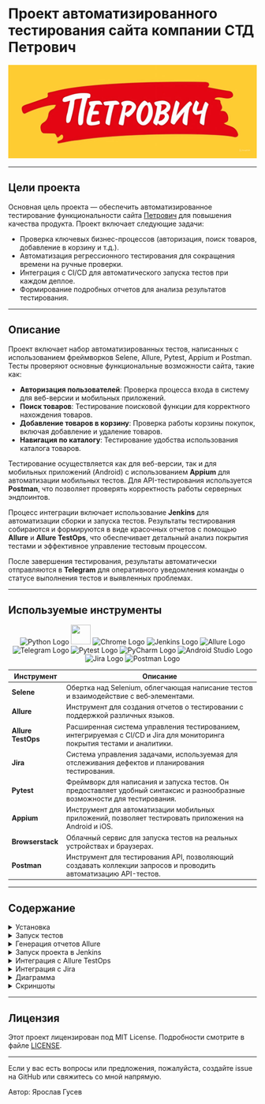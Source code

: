 # Проект автоматизированного тестирования сайта компании СТД Петрович

[![Логотип Петрович](https://github.com/yarskii/petrovich/blob/main/resources/screenshots/logo_petrovich.jpeg)](https://petrovich.ru/)

---

## Цели проекта

Основная цель проекта — обеспечить автоматизированное тестирование функциональности
сайта [Петрович](https://petrovich.ru/) для повышения качества продукта. Проект включает следующие задачи:

- Проверка ключевых бизнес-процессов (авторизация, поиск товаров, добавление в корзину и т.д.).
- Автоматизация регрессионного тестирования для сокращения времени на ручные проверки.
- Интеграция с CI/CD для автоматического запуска тестов при каждом деплое.
- Формирование подробных отчетов для анализа результатов тестирования.

---

## Описание

Проект включает набор автоматизированных тестов, написанных с использованием фреймворков Selene, Allure, Pytest, Appium
и Postman. Тесты проверяют основные функциональные возможности сайта, такие как:

- **Авторизация пользователей**: Проверка процесса входа в систему для веб-версии и мобильных приложений.
- **Поиск товаров**: Тестирование поисковой функции для корректного нахождения товаров.
- **Добавление товаров в корзину**: Проверка работы корзины покупок, включая добавление и удаление товаров.
- **Навигация по каталогу**: Тестирование удобства использования каталога товаров.

Тестирование осуществляется как для веб-версии, так и для мобильных приложений (Android) с использованием **Appium** 
для автоматизации мобильных тестов. Для API-тестирования используется **Postman**, что позволяет проверять
корректность работы серверных эндпоинтов.

Процесс интеграции включает использование **Jenkins** для автоматизации сборки и запуска тестов. Результаты тестирования
собираются и формируются в виде красочных отчетов с помощью **Allure** и **Allure TestOps**, что обеспечивает детальный
анализ покрытия тестами и эффективное управление тестовым процессом.

После завершения тестирования, результаты автоматически отправляются в **Telegram** для оперативного уведомления команды
о статусе выполнения тестов и выявленных проблемах.

---

## Используемые инструменты

<p align="center">
  <img src="https://img.icons8.com/color/48/000000/python.png" alt="Python Logo" height="40" width="40" />
  <img src="https://cdn.jsdelivr.net/gh/devicons/devicon@latest/icons/selenium/selenium-original.svg" height="40" width="40" />
  <img src="https://cdn.jsdelivr.net/gh/devicons/devicon@latest/icons/chrome/chrome-original-wordmark.svg" alt="Chrome Logo" height="40" width="40" />
  <img src="https://img.icons8.com/color/48/000000/jenkins.png" alt="Jenkins Logo" height="40" width="40" />
  <img src="https://avatars.githubusercontent.com/u/5879127?s=200&v=4" alt="Allure Logo" height="40" width="40" />
  <img src="https://img.icons8.com/color/48/000000/telegram-app.png" alt="Telegram Logo" height="40" width="40" />
  <img src="https://cdn.jsdelivr.net/gh/devicons/devicon@latest/icons/pytest/pytest-original.svg" alt="Pytest Logo" height="40" width="40" />
  <img src="https://img.icons8.com/color/48/000000/pycharm.png" alt="PyCharm Logo" height="40" width="40" />
  <img src="https://img.icons8.com/color/48/000000/android-studio.png" alt="Android Studio Logo" height="40" width="40" />
  <img src="https://img.icons8.com/color/48/000000/jira.png" alt="Jira Logo" height="40" width="40" />
<img src="https://cdn.jsdelivr.net/gh/devicons/devicon/icons/postman/postman-plain.svg" alt="Postman Logo" height="40" width="40" />
</p>

| Инструмент         | Описание                                                                                                                   |
|--------------------|----------------------------------------------------------------------------------------------------------------------------|
| **Selene**         | Обертка над Selenium, облегчающая написание тестов и взаимодействие с веб‑элементами.                                      |
| **Allure**         | Инструмент для создания отчетов о тестировании с поддержкой различных языков.                                              |
| **Allure TestOps** | Расширенная система управления тестированием, интегрируемая с CI/CD и Jira для мониторинга покрытия тестами и аналитики.   |
| **Jira**           | Система управления задачами, используемая для отслеживания дефектов и планирования тестирования.                           |
| **Pytest**         | Фреймворк для написания и запуска тестов. Он предоставляет удобный синтаксис и разнообразные возможности для тестирования. |
| **Appium**         | Инструмент для автоматизации мобильных приложений, позволяет тестировать приложения на Android и iOS.                      |
| **Browserstack**   | Облачный сервис для запуска тестов на реальных устройствах и браузерах.                                                    |
| **Postman**        | Инструмент для тестирования API, позволяющий создавать коллекции запросов и проводить автоматизацию API-тестов.            |

---

## Содержание

<details>
<summary>Установка</summary>

### Клонирование репозитория

Для начала работы, клонируйте репозиторий и перейдите в директорию проекта:

   ```sh
    git clone https://github.com/yarskii/petrovich.git # Клонируем репозиторий
    cd cft_tests # Переходим в папку проекта
   ```

### Создание виртуального окружения (опционально)

   ```sh
    python -m venv venv
    source venv/bin/activate  # Для Linux/macOS
    .\venv\Scripts\activate   # Для Windows
   ```

### Установка зависимостей

Установка необходимых библиотек для работы проекта:
Команды:

   ```sh
    pip install -r requirements.txt  # Устанавливаем зависимости из файла requirements.txt
   ```

</details>

<details>
<summary>Запуск тестов</summary>

### Локальный запуск

Чтобы запустить все тесты, выполните команду:

   ```sh
    pytest
   ```

Для запуска конкретного теста, используйте следующую команду:

   ```sh
    pytest tests/ui/authentication/test_successful_login_ui.py
   ```

### Параметры запуска

Вы можете использовать различные параметры для управления поведением тестов:

- `-s`: Выводить все выводы в консоль.
- `-v`: Детализированное логирование.
- `--alluredir=allure-results`: Сохранять результаты тестов для генерации отчетов Allure.

Пример команды:

   ```sh
    pytest --alluredir=allure-results
   ```

</details>


<details>
<summary>Генерация отчетов Allure</summary>

### Установка Allure Commandline

Следуйте инструкциям на официальном сайте [Allure](https://docs.qameta.io/allure/#_installing_a_commandline) для
установки Allure Commandline.

### Генерация отчета

После выполнения тестов с параметром `--alluredir`, вы можете сгенерировать отчет следующей командой:

   ```sh
    allure serve allure-results
   ```

</details>

<details>
<summary>Запуск проекта в Jenkins</summary>

1. Откройте [проект](https://jenkins.autotests.cloud/job/petrovich/)
2. Выберите `Build with parameters`
3. Измените параметры, если требуется:
    - **COMMENT**: Комментарий к сборке (например, номер задачи или описание изменений).
    - **TESTS_FOLDER**: Выберите набор тестов (`tests`, `tests/api`, `tests/mobile`, `tests/ui`, ...)
    - **BROWSER_VERSION**: Версия браузера (`99`, `100`, `113`, `114`, `120`, `121`, `122`, `123`, `124`, `125`, `126`).
    - **MOBILE_ENVIRONMENT**: Мобильное окружение (если необходимо).
4. Нажмите `Build`
5. После сборки, результат работы можно увидеть в `Allure Report`

---
</details>

<details>
<summary>Интеграция с Allure TestOps</summary>

В проекте используется система управления тестированием **Allure TestOps** для централизованного мониторинга, анализа и
управления тестами.

### Как это работает:

- **Мониторинг покрытия тестами**: Allure TestOps позволяет отслеживать, какие части продукта покрыты
  автоматизированными тестами, а также анализировать эффективность тестирования.
- **Интеграция с CI/CD**: Система интегрируется с Jenkins, что обеспечивает автоматическую загрузку результатов
  тестирования после каждого запуска.
- **Связь с задачами Jira**: Каждый тест может быть связан с задачей в Jira, что помогает отслеживать статус исправления
  дефектов и планировать работу над ними.
- **Генерация детальных отчетов**: Allure TestOps предоставляет расширенные возможности для создания отчетов о
  тестировании, включая графики, диаграммы и статистику.

---
</details>


<details>
<summary>Интеграция с Jira</summary>

В проекте используется система управления задачами **Jira** для отслеживания дефектов, планирования тестирования и
координации работы между командами разработки и тестирования.

### Как это работает:

- **Регистрация дефектов**: Все выявленные проблемы во время автоматизированного тестирования автоматически или вручную
  регистрируются как задачи в Jira.
- **Связь с тест-кейсами**: Каждый тестовый сценарий может быть связан с задачей в Jira, что позволяет легко отслеживать
  статус тестирования конкретной функциональности.
- **Отчетность**: Интеграция с Allure TestOps обеспечивает возможность генерации отчетов, которые включают ссылки на
  задачи Jira, связанные с тестами.

---
</details>

<details>
<summary>Диаграмма</summary>

### Последовательность действий при запуске тестов

```mermaid
sequenceDiagram
    participant Developer as Разработчик
    participant LocalEnv as Локальная Среда
    participant Jenkins as Jenkins
    participant Allure as Отчеты Allure

    Developer->>LocalEnv: Клонирование Репозитория
    LocalEnv->>Developer: Установка Зависимостей
    Developer->>LocalEnv: Активация Виртуального Окружения
    LocalEnv->>Jenkins: Пуш Кода
    Jenkins->>Jenkins: Сборка с Параметрами
    Jenkins->>Jenkins: Запуск Тестов
    Jenkins->>Allure: Генерация Отчета
    Allure-->>Developer: Просмотр Отчета
```

</details>

<details>
<summary>Скриншоты</summary>

### Отчеты

#### Cтраница тестов Jenkins

![Cтраница тестов Jenkins](https://github.com/yarskii/petrovich/blob/main/resources/screenshots/jenkins_home.png)

Этот скриншот демонстрирует интерфейс Jenkins, где можно запускать тесты с различными параметрами и просматривать их
статус.

#### Общий отчёт Allure

![Общий отчёт Allure](https://github.com/yarskii/petrovich/blob/main/resources/screenshots/allure_reports.png)

Здесь представлен общий отчет Allure, который содержит сводную информацию о результатах выполнения тестов: количество
пройденных, упавших и пропущенных тестов.

#### Детальный отчёт о пройденном тесте

![Детальный отчёт о пройденном тесте](https://github.com/yarskii/petrovich/blob/main/resources/screenshots/allure_results.png)

На этом скриншоте показан детальный отчет о конкретном тесте, включая шаги выполнения, логи и прикрепленные скриншоты.

### Видео

#### Видео-отчет о прохождении теста UI

![Видео-отчет о прохождении теста UI](https://github.com/yarskii/petrovich/blob/main/resources/screenshots/video_test_example.gif)

Демонстрация видео-отчета о выполнении UI-тестов. Это помогает наглядно увидеть процесс тестирования и возможные
проблемы.

#### Видео-отчет о прохождении мобильного теста

![Видео-отчет о прохождении мобильного теста](https://github.com/yarskii/petrovich/blob/main/resources/screenshots/with_login.gif)

Видеозапись выполнения мобильных тестов, включая авторизацию и другие ключевые действия на мобильном устройстве.

### Интеграции

#### Интеграция с Allure TestOps

![Интеграция с Allure TestOps](https://github.com/yarskii/petrovich/blob/main/resources/screenshots/allure_testops_launcher.png)
---
![Тест-кейсы в Allure TestOps](https://github.com/yarskii/petrovich/blob/main/resources/screenshots/allure_testops_test_cases.png)

Эти изображения демонстрируют интеграцию проекта с Allure TestOps для управления тестами, анализа покрытия и мониторинга
результатов.

#### Интеграция с Jira

![Интеграция с Jira](https://github.com/yarskii/petrovich/blob/main/resources/screenshots/jira.png)
Скриншот показывает, как дефекты и задачи, выявленные в ходе тестирования, регистрируются и отслеживаются в системе
Jira.

### Отчет в Telegram

   <p align="center">
      <img src="https://github.com/yarskii/petrovich/blob/main/resources/screenshots/telegram_report.png" alt="Отчет в Telegram"/>
   </p>

Пример автоматического уведомления в Telegram о результате выполнения тестов. Это позволяет оперативно реагировать на
любые проблемы.
</details>

---

## Лицензия

Этот проект лицензирован под MIT License. Подробности смотрите в файле [LICENSE](LICENSE).

---

Если у вас есть вопросы или предложения, пожалуйста, создайте issue на GitHub или свяжитесь со мной напрямую.

Автор: Ярослав Гусев
